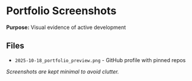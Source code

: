 # Portfolio Screenshots

**Purpose:** Visual evidence of active development

## Files
- `2025-10-18_portfolio_preview.png` - GitHub profile with pinned repos

*Screenshots are kept minimal to avoid clutter.*
